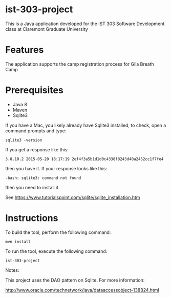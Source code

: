 # ist-303-project
This is a Java application developed for the IST 303 Software Development class at Claremont Graduate University

# Features
The application supports the camp registration process for Gila Breath Camp

# Prerequisites

* Java 8
* Maven 
* Sqlite3

If you have a Mac, you likely already have Sqlite3 installed, to check, open a command prompts and type:

```
sqlite3 -version
```

If you get a response like this:

```
3.8.10.2 2015-05-20 18:17:19 2ef4f3a5b1d1d0c4338f8243d40a2452cc1f7fe4
```

then you have it. If your response looks like this:

```
-bash: sqlite3: command not found
```

then you need to install it.

See https://www.tutorialspoint.com/sqlite/sqlite_installation.htm

# Instructions
To build the tool, perform the following command:
```
mvn install
```
To run the tool, execute the following command:
```
ist-303-project
```

Notes:

This project uses the DAO pattern on Sqlite. For more information:

http://www.oracle.com/technetwork/java/dataaccessobject-138824.html
